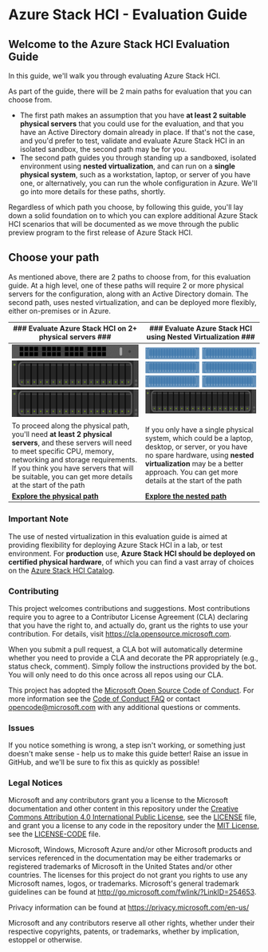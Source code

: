 Azure Stack HCI - Evaluation Guide
==============

## Welcome to the Azure Stack HCI Evaluation Guide ##

In this guide, we'll walk you through evaluating Azure Stack HCI.

As part of the guide, there will be 2 main paths for evaluation that you can choose from.

* The first path makes an assumption that you have **at least 2 suitable physical servers** that you could use for the evaluation, and that you have an Active Directory domain already in place.  If that's not the case, and you'd prefer to test, validate and evaluate Azure Stack HCI in an isolated sandbox, the second path may be for you.
* The second path guides you through standing up a sandboxed, isolated environment using **nested virtualization**, and can run on a **single physical system**, such as a workstation, laptop, or server of you have one, or alternatively, you can run the whole configuration in Azure.  We'll go into more details for these paths, shortly.

Regardless of which path you choose, by following this guide, you'll lay down a solid foundation on to which you can explore additional Azure Stack HCI scenarios that will be documented as we move through the public preview program to the first release of Azure Stack HCI.

Choose your path
-----------
As mentioned above, there are 2 paths to choose from, for this evaluation guide.  At a high level, one of these paths will require 2 or more physical servers for the configuration, along with an Active Directory domain. The second path, uses nested virtualization, and can be deployed more flexibly, either on-premises or in Azure.

| ### Evaluate Azure Stack HCI on 2+ physical servers ### | ### Evaluate Azure Stack HCI using Nested Virtualization ### |
|---|---|
| ![Physical path image](/media/physical.png "Physical path image")  | ![Nested path image](/media/nested.png "Physical path image")   |
| To proceed along the physical path, you'll need **at least 2 physical servers**, and these servers will need to meet specific CPU, memory, networking and storage requirements.  If you think you have servers that will be suitable, you can get more details at the start of the path  | If you only have a single physical system, which could be a laptop, desktop, or server, or you have no spare hardware, using **nested virtualization** may be a better approach.  You can get more details at the start of the path |
| [**Explore the physical path**](/physical/README.md "Explore the physical path") | [**Explore the nested path**](/nested/README.md "Explore the physical path") |

### Important Note ###
The use of nested virtualization in this evaluation guide is aimed at providing flexibility for deploying Azure Stack HCI in a lab, or test environment. For **production** use, **Azure Stack HCI should be deployed on certified physical hardware**, of which you can find a vast array of choices on the [Azure Stack HCI Catalog](https://azure.com/hci "Azure Stack HCI Catalog").

### Contributing ###

This project welcomes contributions and suggestions.  Most contributions require you to agree to a
Contributor License Agreement (CLA) declaring that you have the right to, and actually do, grant us
the rights to use your contribution. For details, visit https://cla.opensource.microsoft.com.

When you submit a pull request, a CLA bot will automatically determine whether you need to provide
a CLA and decorate the PR appropriately (e.g., status check, comment). Simply follow the instructions
provided by the bot. You will only need to do this once across all repos using our CLA.

This project has adopted the [Microsoft Open Source Code of Conduct](https://opensource.microsoft.com/codeofconduct/).
For more information see the [Code of Conduct FAQ](https://opensource.microsoft.com/codeofconduct/faq/) or
contact [opencode@microsoft.com](mailto:opencode@microsoft.com) with any additional questions or comments.

### Issues ###
If you notice something is wrong, a step isn't working, or something just doesn't make sense - help us to make this guide better!  Raise an issue in GitHub, and we'll be sure to fix this as quickly as possible!

### Legal Notices ###

Microsoft and any contributors grant you a license to the Microsoft documentation and other content
in this repository under the [Creative Commons Attribution 4.0 International Public License](https://creativecommons.org/licenses/by/4.0/legalcode),
see the [LICENSE](LICENSE) file, and grant you a license to any code in the repository under the [MIT License](https://opensource.org/licenses/MIT), see the
[LICENSE-CODE](LICENSE-CODE) file.

Microsoft, Windows, Microsoft Azure and/or other Microsoft products and services referenced in the documentation
may be either trademarks or registered trademarks of Microsoft in the United States and/or other countries.
The licenses for this project do not grant you rights to use any Microsoft names, logos, or trademarks.
Microsoft's general trademark guidelines can be found at http://go.microsoft.com/fwlink/?LinkID=254653.

Privacy information can be found at https://privacy.microsoft.com/en-us/

Microsoft and any contributors reserve all other rights, whether under their respective copyrights, patents,
or trademarks, whether by implication, estoppel or otherwise.